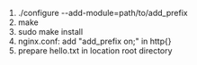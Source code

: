 1) ./configure --add-module=path/to/add_prefix
2) make
3) sudo make install
4) nginx.conf: add "add_prefix on;" in http{}
5) prepare hello.txt in location root directory
